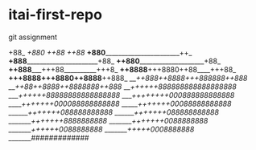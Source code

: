 # itai-first-repo
git assignment

+88_
_+880_
_++88_
_++88_
__+880_________________________++_
__+888________________________+88_
__++880______________________+88_
__++888_____+++88__________+++8_
__++8888__+++8880++88____+++88_
__+++8888+++8880++8888__++888_
___++888++8888+++888888++888_
___++88++8888++8888888++888_
___++++++888888888888888888_
____++++++88888888888888888_
____++++++++000888888888888_
_____+++++++000088888888888_
______+++++++00088888888888_
_______+++++++088888888888_
_______+++++++088888888888_
________+++++++8888888888_
________+++++++0088888888_
________++++++0088888888_
________+++++0008888888_
________#############_
